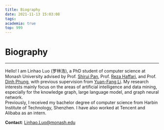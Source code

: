 ```yaml
---
title: Biography
date: 2021-11-13 15:03:08
tags:
academia: true
top: 999
---
```


# Biography
----
Hello! I am Linhao Luo (罗林浩), a PhD student of computer science at Monash University advised by Prof. [Shirui Pan](https://shiruipan.github.io/), Prof. [Reza Haffari](https://users.monash.edu.au/~gholamrh/), and Prof. [Dinh Phung](https://research.monash.edu/en/persons/dinh-phung), with previous supervision from [Yuan-Fang Li](https://users.monash.edu.au/~yli/).
My research interests mainly focus on the areas of artificial intelligence and data mining, especially for the knowledge graph, large language model, and graph neural network.  
Previously, I received my bachelor degree of computer science from Harbin Institute of Technology, Shenzhen. I have also worked at Tencent and Alibaba as an intern.

**Contact**: [Linhao.Luo@monash.edu](mailto:Linhao.Luo@monash.edu)

